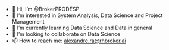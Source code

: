 - 👋 Hi, I’m @BrokerPRODESP
- 👀 I’m interested in System Analysis, Data Science and Project Management
- 🌱 I’m currently learning Data Science and Data in general
- 💞️ I’m looking to collaborate on Data Science
- 📫 How to reach me: alexandre.ra@rhbroker.ai

<!---
BrokerPRODESP/BrokerPRODESP is a ✨ special ✨ repository because its `README.md` (this file) appears on your GitHub profile.
You can click the Preview link to take a look at your changes.
--->
